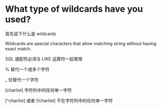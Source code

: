 # What type of wildcards have you used?

首先说下什么是 wildcards

Wildcards are special characters that allow matching string without having exact match.

SQL 通配符必须与 LIKE 运算符一起使用

%	替代一个或多个字符

_	仅替代一个字符

[charlist]	字符列中的任何单一字符

[^charlist]
或者
[!charlist]
不在字符列中的任何单一字符
